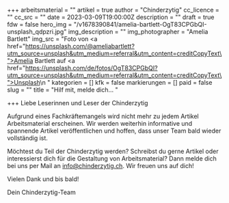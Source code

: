 +++
arbeitsmaterial = ""
artikel = true
author = "Chinderzytig"
cc_licence = ""
cc_src = ""
date = 2023-03-09T19:00:00Z
description = ""
draft = true
fdw = false
hero_img = "/v1678390841/amelia-bartlett-OgT83CPGbQI-unsplash_qdpzri.jpg"
img_description = ""
img_photographer = "Amelia Bartlett"
img_src = "Foto von <a href=\"https://unsplash.com/@ameliabartlett?utm_source=unsplash&utm_medium=referral&utm_content=creditCopyText\">Amelia Bartlett</a> auf <a href=\"https://unsplash.com/de/fotos/OgT83CPGbQI?utm_source=unsplash&utm_medium=referral&utm_content=creditCopyText\">Unsplash</a>\n  "
kategorien = []
kfk = false
markierungen = []
paid = false
slug = ""
title = "Hilf mit, melde dich… "

+++
Liebe Leserinnen und Leser der Chinderzytig

Aufgrund eines Fachkräftemangels wird nicht mehr zu jedem Artikel Arbeitsmaterial erscheinen. Wir werden weiterhin informative und spannende Artikel veröffentlichen und hoffen, dass unser Team bald wieder vollständig ist.

Möchtest du Teil der Chinderzytig werden? Schreibst du gerne Artikel oder interessierst dich für die Gestaltung von Arbeitsmaterial? Dann melde dich bei uns per Mail an [info@chinderzytig.ch](mailto:info@chinderzytig.ch). Wir freuen uns auf dich!

Vielen Dank und bis bald!

Dein Chinderzytig-Team